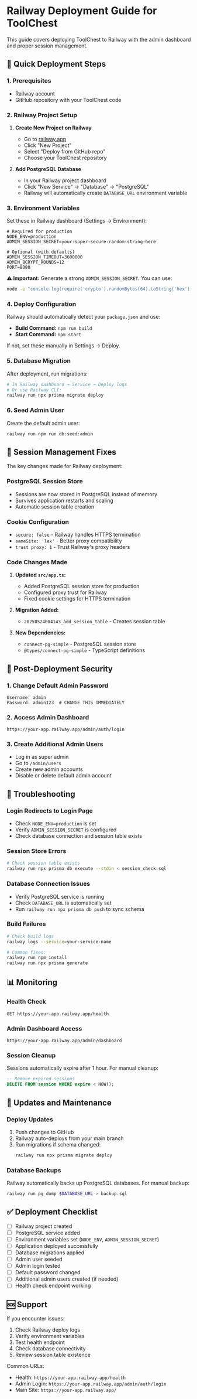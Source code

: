 # Railway Deployment Guide for ToolChest

This guide covers deploying ToolChest to Railway with the admin dashboard and proper session management.

## 🚀 Quick Deployment Steps

### 1. Prerequisites
- Railway account
- GitHub repository with your ToolChest code

### 2. Railway Project Setup

1. **Create New Project on Railway**
   - Go to [railway.app](https://railway.app)
   - Click "New Project"
   - Select "Deploy from GitHub repo"
   - Choose your ToolChest repository

2. **Add PostgreSQL Database**
   - In your Railway project dashboard
   - Click "New Service" → "Database" → "PostgreSQL"
   - Railway will automatically create `DATABASE_URL` environment variable

### 3. Environment Variables

Set these in Railway dashboard (Settings → Environment):

```env
# Required for production
NODE_ENV=production
ADMIN_SESSION_SECRET=your-super-secure-random-string-here

# Optional (with defaults)
ADMIN_SESSION_TIMEOUT=3600000
ADMIN_BCRYPT_ROUNDS=12
PORT=8080
```

**⚠️ Important:** Generate a strong `ADMIN_SESSION_SECRET`. You can use:
```bash
node -e "console.log(require('crypto').randomBytes(64).toString('hex'))"
```

### 4. Deploy Configuration

Railway should automatically detect your `package.json` and use:
- **Build Command:** `npm run build`
- **Start Command:** `npm start`

If not, set these manually in Settings → Deploy.

### 5. Database Migration

After deployment, run migrations:

```bash
# In Railway dashboard → Service → Deploy logs
# Or use Railway CLI:
railway run npx prisma migrate deploy
```

### 6. Seed Admin User

Create the default admin user:

```bash
railway run npm run db:seed:admin
```

## 🔧 Session Management Fixes

The key changes made for Railway deployment:

### PostgreSQL Session Store
- Sessions are now stored in PostgreSQL instead of memory
- Survives application restarts and scaling
- Automatic session table creation

### Cookie Configuration
- `secure: false` - Railway handles HTTPS termination
- `sameSite: 'lax'` - Better proxy compatibility
- `trust proxy: 1` - Trust Railway's proxy headers

### Code Changes Made

1. **Updated `src/app.ts`:**
   - Added PostgreSQL session store for production
   - Configured proxy trust for Railway
   - Fixed cookie settings for HTTPS termination

2. **Migration Added:**
   - `20250524004143_add_session_table` - Creates session table

3. **New Dependencies:**
   - `connect-pg-simple` - PostgreSQL session store
   - `@types/connect-pg-simple` - TypeScript definitions

## 🔐 Post-Deployment Security

### 1. Change Default Admin Password
```
Username: admin
Password: admin123  # CHANGE THIS IMMEDIATELY
```

### 2. Access Admin Dashboard
```
https://your-app.railway.app/admin/auth/login
```

### 3. Create Additional Admin Users
- Log in as super admin
- Go to `/admin/users`
- Create new admin accounts
- Disable or delete default admin account

## 🐛 Troubleshooting

### Login Redirects to Login Page
- Check `NODE_ENV=production` is set
- Verify `ADMIN_SESSION_SECRET` is configured
- Check database connection and session table exists

### Session Store Errors
```bash
# Check session table exists
railway run npx prisma db execute --stdin < session_check.sql
```

### Database Connection Issues
- Verify PostgreSQL service is running
- Check `DATABASE_URL` is automatically set
- Run `railway run npx prisma db push` to sync schema

### Build Failures
```bash
# Check build logs
railway logs --service=your-service-name

# Common fixes:
railway run npm install
railway run npx prisma generate
```

## 📊 Monitoring

### Health Check
```
GET https://your-app.railway.app/health
```

### Admin Dashboard Access
```
https://your-app.railway.app/admin/dashboard
```

### Session Cleanup

Sessions automatically expire after 1 hour. For manual cleanup:

```sql
-- Remove expired sessions
DELETE FROM session WHERE expire < NOW();
```

## 🔄 Updates and Maintenance

### Deploy Updates
1. Push changes to GitHub
2. Railway auto-deploys from your main branch
3. Run migrations if schema changed:
   ```bash
   railway run npx prisma migrate deploy
   ```

### Database Backups
Railway automatically backs up PostgreSQL databases. For manual backup:
```bash
railway run pg_dump $DATABASE_URL > backup.sql
```

## ✅ Deployment Checklist

- [ ] Railway project created
- [ ] PostgreSQL service added
- [ ] Environment variables set (`NODE_ENV`, `ADMIN_SESSION_SECRET`)
- [ ] Application deployed successfully
- [ ] Database migrations applied
- [ ] Admin user seeded
- [ ] Admin login tested
- [ ] Default password changed
- [ ] Additional admin users created (if needed)
- [ ] Health check endpoint working

## 🆘 Support

If you encounter issues:

1. Check Railway deploy logs
2. Verify environment variables
3. Test health endpoint
4. Check database connectivity
5. Review session table existence

Common URLs:
- Health: `https://your-app.railway.app/health`
- Admin Login: `https://your-app.railway.app/admin/auth/login`
- Main Site: `https://your-app.railway.app/` 